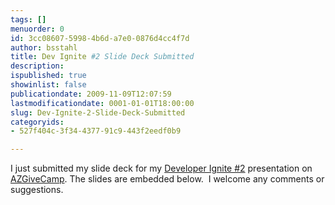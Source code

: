 ```yaml
---
tags: []
menuorder: 0
id: 3cc08607-5998-4b6d-a7e0-0876d4cc4f7d
author: bsstahl
title: Dev Ignite #2 Slide Deck Submitted
description: 
ispublished: true
showinlist: false
publicationdate: 2009-11-09T12:07:59
lastmodificationdate: 0001-01-01T18:00:00
slug: Dev-Ignite-2-Slide-Deck-Submitted
categoryids:
- 527f404c-3f34-4377-91c9-443f2eedf0b9

---
```


I just submitted my slide deck for my [Developer Ignite #2](http://software.intel.com/en-us/articles/developer-ignite-2/) presentation on [AZGiveCamp](http://www.azgivecamp.org/). The slides are embedded below.  I welcome any comments or suggestions.



